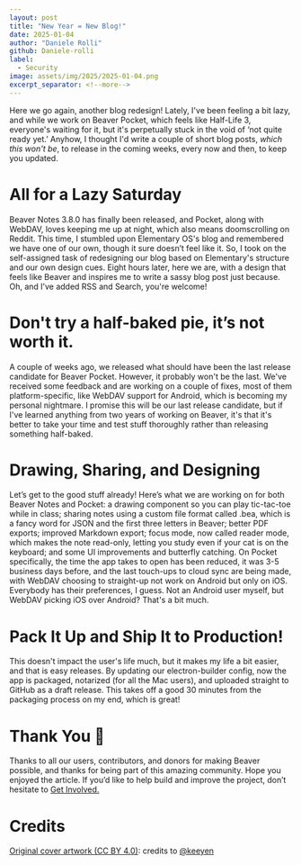 ```yaml
---
layout: post  
title: "New Year = New Blog!"  
date: 2025-01-04  
author: "Daniele Rolli"
github: Daniele-rolli
label:  
  - Security  
image: assets/img/2025/2025-01-04.png  
excerpt_separator: <!--more-->  
---  
```


Here we go again, another blog redesign! <!--more--> Lately, I've been feeling a bit lazy, and while we work on Beaver Pocket, which feels like Half-Life 3, everyone's waiting for it, but it's perpetually stuck in the void of ‘not quite ready yet.’ Anyhow, I thought I'd write a couple of short blog posts, *which this won't be*, to release in the coming weeks, every now and then, to keep you updated.

# All for a Lazy Saturday

Beaver Notes 3.8.0 has finally been released, and Pocket, along with WebDAV, loves keeping me up at night, which also means doomscrolling on Reddit. This time, I stumbled upon Elementary OS's blog and remembered we have one of our own, though it sure doesn’t feel like it. So, I took on the self-assigned task of redesigning our blog based on Elementary's structure and our own design cues. Eight hours later, here we are, with a design that feels like Beaver and inspires me to write a sassy blog post just because. Oh, and I’ve added RSS and Search, you're welcome!

# Don't try a half-baked pie, it’s not worth it.

A couple of weeks ago, we released what should have been the last release candidate for Beaver Pocket. However, it probably won't be the last. We've received some feedback and are working on a couple of fixes, most of them platform-specific, like WebDAV support for Android, which is becoming my personal nightmare. I promise this will be our last release candidate, but if I've learned anything from two years of working on Beaver, it's that it's better to take your time and test stuff thoroughly rather than releasing something half-baked.

# Drawing, Sharing, and Designing

Let’s get to the good stuff already! Here’s what we are working on for both Beaver Notes and Pocket: a drawing component so you can play tic-tac-toe while in class; sharing notes using a custom file format called .bea, which is a fancy word for JSON and the first three letters in Beaver; better PDF exports; improved Markdown export; focus mode, now called reader mode, which makes the note read-only, letting you study even if your cat is on the keyboard; and some UI improvements and butterfly catching. On Pocket specifically, the time the app takes to open has been reduced, it was 3-5 business days before, and the last touch-ups to cloud sync are being made, with WebDAV choosing to straight-up not work on Android but only on iOS. Everybody has their preferences, I guess. Not an Android user myself, but WebDAV picking iOS over Android? That's a bit much.

# Pack It Up and Ship It to Production!

This doesn't impact the user's life much, but it makes my life a bit easier, and that is easy releases. By updating our electron-builder config, now the app is packaged, notarized (for all the Mac users), and uploaded straight to GitHub as a draft release. This takes off a good 30 minutes from the packaging process on my end, which is great!

# Thank You 💖

Thanks to all our users, contributors, and donors for making Beaver possible, and thanks for being part of this amazing community. Hope you enjoyed the article. If you’d like to help build and improve the project, don’t hesitate to [Get Involved.]()

# Credits

[Original cover artwork (CC BY 4.0)](https://www.figma.com/community/file/1067604297402260264/macintosh-128k): credits to [@keeyen](http://keeyen.com/)  